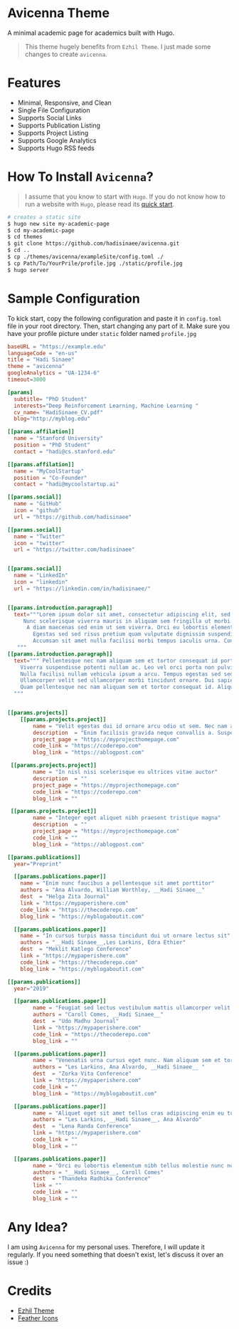 # Avicenna Theme
A minimal academic page for academics built with Hugo.

> This theme hugely benefits from `Ezhil Theme`. I just made some changes to create `avicenna`.

<!-- # Demo -->
<!-- [View demo](https://ezhil-hugo.netlify.com/) -->

<!-- ![Screenshot](images/screenshot.png "Avicenna") -->

# Features
* Minimal, Responsive, and Clean
* Single File Configuration
* Supports Social Links
* Supports Publication Listing
* Supports Project Listing
* Supports Google Analytics
* Supports Hugo RSS feeds

# How To Install `Avicenna`?
> I assume that you know to start with `Hugo`. If you do not know how to run a website with `Hugo`, please read its [quick start](https://gohugo.io/getting-started/quick-start/).

```bash
# creates a static site
$ hugo new site my-academic-page
$ cd my-academic-page
$ cd themes
$ git clone https://github.com/hadisinaee/avicenna.git
$ cd ..
$ cp ./themes/avicenna/exampleSite/config.toml ./
$ cp Path/To/YourPrile/profile.jpg ./static/profile.jpg
$ hugo server
```

# Sample Configuration

To kick start, copy the following configuration and paste it in `config.toml` file in your root directory. Then, start changing any part of it. Make sure you have your profile picture under `static` folder named `profile.jpg`

```toml
baseURL = "https://example.edu"
languageCode = "en-us"
title = "Hadi Sinaee"
theme = "avicenna"
googleAnalytics = "UA-1234-6"
timeout=3000

[params]
  subtitle= "PhD Student"
  interests="Deep Reinforcement Learning, Machine Learning "
  cv_name= "HadiSinaee_CV.pdf"
  blog="http://myblog.edu"

[[params.affilation]]
  name = "Stanford University"
  position = "PhD Student"
  contact = "hadi@cs.stanford.edu"

[[params.affilation]]
  name = "MyCoolStartup"
  position = "Co-Founder"
  contact = "hadi@mycoolstartup.ai"

[[params.social]]
  name = "GitHub"
  icon = "github"
  url = "https://github.com/hadisinaee"

[[params.social]]
  name = "Twitter"
  icon = "twitter"
  url = "https://twitter.com/hadisinaee"


[[params.social]]
  name = "LinkedIn"
  icon = "linkedin"
  url = "https://linkedin.com/in/hadisinaee/"


[[params.introduction.paragraph]]
  text="""Lorem ipsum dolor sit amet, consectetur adipiscing elit, sed do eiusmod tempor incididunt ut labore et dolore magna aliqua.
	 Nunc scelerisque viverra mauris in aliquam sem fringilla ut morbi. Integer feugiat scelerisque varius morbi enim.
	  A diam maecenas sed enim ut sem viverra. Orci eu lobortis elementum nibh tellus.
		Egestas sed sed risus pretium quam vulputate dignissim suspendisse in.
		Accumsan sit amet nulla facilisi morbi tempus iaculis urna. Condimentum lacinia quis vel eros donec.
   """
[[params.introduction.paragraph]]
  text=""" Pellentesque nec nam aliquam sem et tortor consequat id porta.
	Viverra suspendisse potenti nullam ac. Leo vel orci porta non pulvinar neque laoreet.
	Nulla facilisi nullam vehicula ipsum a arcu. Tempus egestas sed sed risus pretium quam vulputate dignissim suspendisse.
	Ullamcorper velit sed ullamcorper morbi tincidunt ornare. Dui sapien eget mi proin sed libero.
	Quam pellentesque nec nam aliquam sem et tortor consequat id. Aliquet lectus proin nibh nisl.
  """


[[params.projects]]
	[[params.projects.project]]
		name = "Velit egestas dui id ornare arcu odio ut sem. Nec nam aliquam sem et tortor"
		description  = "Enim facilisis gravida neque convallis a. Suspendisse potenti nullam ac tortor vitae purus faucibus ornare suspendisse.Velit egestas dui id ornare arcu odio ut sem. Nec nam aliquam sem et tortor. In nisl nisi scelerisque eu ultrices vitae auctor."
		project_page = "https://myprojecthomepage.com"
		code_link = "https://coderepo.com"
		blog_link = "https://ablogpost.com"

 [[params.projects.project]]
		name = "In nisl nisi scelerisque eu ultrices vitae auctor"
		description  = ""
		project_page = "https://myprojecthomepage.com"
		code_link = "https://coderepo.com"
		blog_link = ""

 [[params.projects.project]]
		name = "Integer eget aliquet nibh praesent tristique magna"
		description  = ""
		project_page = "https://myprojecthomepage.com"
		code_link = ""
		blog_link = "https://ablogpost.com"

[[params.publications]]
  year="Preprint"

  [[params.publications.paper]]
    name = "Enim nunc faucibus a pellentesque sit amet porttitor"
    authors = "Ana Alvardo, William Worthley, __Hadi Sinaee__"
    dest  = "Helga Zita Journal"
    link = "https://mypaperishere.com"
    code_link = "https://thecoderepo.com"
    blog_link = "https://myblogaboutit.com"

  [[params.publications.paper]]
    name = "In cursus turpis massa tincidunt dui ut ornare lectus sit"
    authors = "__Hadi Sinaee__,Les Larkins, Edra Ethier"
    dest  = "Meklit Katlego Conference"
    link = "https://mypaperishere.com"
    code_link = "https://thecoderepo.com"
    blog_link = "https://myblogaboutit.com"

[[params.publications]]
  year="2019"

  [[params.publications.paper]]
		name = "Feugiat sed lectus vestibulum mattis ullamcorper velit sed"
		authors = "Caroll Comes, __Hadi Sinaee__"
		dest  = "Udo Madhu Journal"
		link = "https://mypaperishere.com"
		code_link = "https://thecoderepo.com"
		blog_link = ""

  [[params.publications.paper]]
		name = "Venenatis urna cursus eget nunc. Nam aliquam sem et tortor consequat id porta nibh venenatis"
		authors = "Les Larkins, Ana Alvardo, __Hadi Sinaee__ "
		dest  = "Zorka Vita Conference"
		link = "https://mypaperishere.com"
		code_link = ""
		blog_link = "https://myblogaboutit.com"

  [[params.publications.paper]]
		name = "Aliquet eget sit amet tellus cras adipiscing enim eu turpis"
		authors = "Les Larkins, __Hadi Sinaee__, Ana Alvardo"
		dest  = "Lena Randa Conference"
		link = "https://mypaperishere.com"
		code_link = ""
		blog_link = ""

  [[params.publications.paper]]
		name = "Orci eu lobortis elementum nibh tellus molestie nunc non blandit"
		authors = "__Hadi Sinaee__, Caroll Comes"
		dest  = "Thandeka Radhika Conference"
		link = ""
		code_link = ""
		blog_link = ""

```

# Any Idea?
I am using `Avicenna` for my personal uses. Therefore, I will update it regularly. If you need something that doesn't exist, let's discuss it over an issue :)

# Credits
* [Ezhil Theme](https://github.com/vividvilla/ezhil)
* [Feather Icons](https://feathericons.com/)
